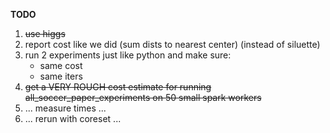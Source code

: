 __TODO__

1. ~~use higgs~~
2. report cost like we did (sum dists to nearest center) (instead of siluette)
3. run 2 experiments just like python and make sure:
    * same cost
    * same iters
4. ~~get a VERY ROUGH cost estimate for running all_soccer_paper_experiments on 50 small spark workers~~
5. ... measure times ...
6. ... rerun with coreset ...